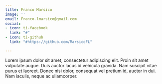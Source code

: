 ```yaml
---
title: Franco Marsico
image: ''
email: Franco.lmarsico@gmail.com
social:
- icon: ti-facebook
  link: "#"
- icon: ti-github
  link: "#https://github.com/MarsicoFL"

---
```

Lorem ipsum dolor sit amet, consectetur adipiscing elit. Proin sit amet vulputate augue. Duis auctor lacus id vehicula gravida. Nam suscipit vitae purus et laoreet.
Donec nisi dolor, consequat vel pretium id, auctor in dui. Nam iaculis, neque ac ullamcorper.